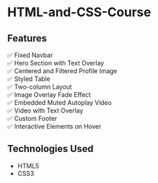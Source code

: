 # HTML-and-CSS-Course

## Features

✅ Fixed Navbar  
✅ Hero Section with Text Overlay  
✅ Centered and Filtered Profile Image  
✅ Styled Table  
✅ Two-column Layout  
✅ Image Overlay Fade Effect  
✅ Embedded Muted Autoplay Video  
✅ Video with Text Overlay  
✅ Custom Footer  
✅ Interactive Elements on Hover  

## Technologies Used

- HTML5
- CSS3

